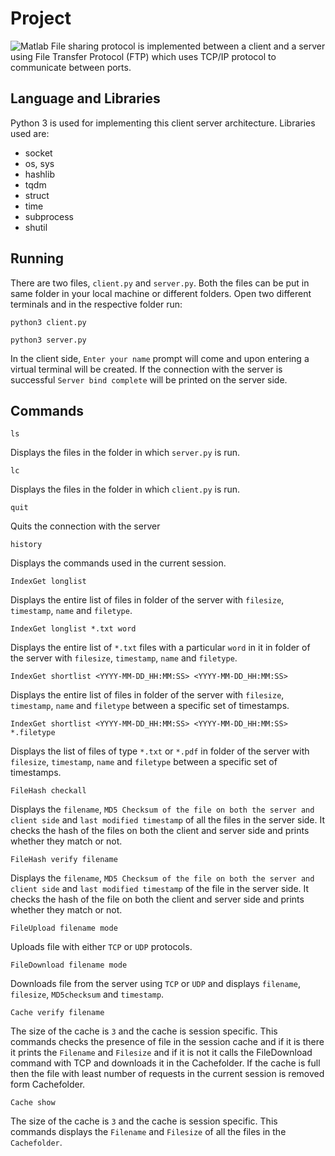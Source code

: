 # Project
![Matlab](https://img.shields.io/badge/LICENSE-MIT-blue?logo=appveyor&style=for-the-badge)
File sharing protocol is implemented between a client and a server using File Transfer Protocol (FTP) which uses TCP/IP protocol to communicate between ports.

## Language and Libraries
Python 3 is used for implementing this client server architecture. Libraries used are: 
- socket
- os, sys
- hashlib
- tqdm
- struct
- time
- subprocess
- shutil

## Running
There are two files, `client.py` and `server.py`. Both the files can be put in same folder in your local machine or different folders. Open two different terminals and in the respective folder run:
``` console
python3 client.py
```
``` console
python3 server.py
```
In the client side, `Enter your name` prompt will come and upon entering a virtual terminal will be created. If the connection with the server is successful `Server bind complete` will be printed on the server side.

## Commands
``` console
ls
````
Displays the files in the folder in which `server.py` is run.

``` console
lc
```
Displays the files in the folder in which `client.py` is run.

``` console
quit
```
Quits the connection with the server

``` console
history
```
Displays the commands used in the current session.

``` console
IndexGet longlist
```
Displays the entire list of files in folder of the server with `filesize`, `timestamp`, `name` and `filetype`.

``` console
IndexGet longlist *.txt word
```
Displays the entire list of `*.txt` files with a particular `word` in it in folder of the server with `filesize`, `timestamp`, `name` and `filetype`.

``` console
IndexGet shortlist <YYYY-MM-DD_HH:MM:SS> <YYYY-MM-DD_HH:MM:SS>
```
Displays the entire list of files in folder of the server with `filesize`, `timestamp`, `name` and `filetype` between a specific set of timestamps. 

``` console
IndexGet shortlist <YYYY-MM-DD_HH:MM:SS> <YYYY-MM-DD_HH:MM:SS> *.filetype
```
Displays the list of files of type `*.txt` or `*.pdf` in folder of the server with `filesize`, `timestamp`, `name` and `filetype` between a specific set of timestamps. 

``` console
FileHash checkall
```
Displays the `filename`, `MD5 Checksum of the file on both the server and client side` and `last modified timestamp` of all the files in the server side. It checks the hash of the files on both the client and server side and prints whether they match or not.

``` console
FileHash verify filename
```
Displays the `filename`, `MD5 Checksum of the file on both the server and client side` and `last modified timestamp` of  the file in the server side. It checks the hash of the file on both the client and server side and prints whether they match or not.


``` console
FileUpload filename mode
```
Uploads file with either `TCP` or `UDP` protocols.

``` console
FileDownload filename mode
```
Downloads file from the server using `TCP` or `UDP` and displays `filename`, `filesize`, `MD5checksum` and `timestamp`.

``` console
Cache verify filename
```
The size of the cache is `3` and the cache is session specific. This commands checks the presence of file in the session cache and if it is there it prints the `Filename` and `Filesize` and if it is not it calls the FileDownload command with TCP and downloads it in the Cachefolder. If the cache is full then the file with least number of requests in the current session is removed form Cachefolder.

``` console
Cache show
```
The size of the cache is `3` and the cache is session specific. This commands displays the `Filename` and `Filesize` of all the files in the `Cachefolder`.
